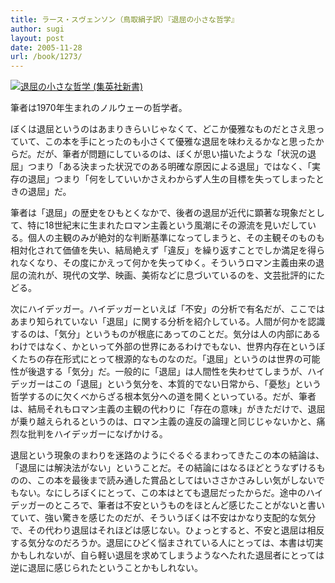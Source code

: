 ```yaml
---
title: ラース・スヴェンソン（鳥取絹子訳）『退屈の小さな哲学』
author: sugi
layout: post
date: 2005-11-28
url: /book/1273/
---
```

<a href="http://www.amazon.co.jp/exec/obidos/ASIN/4087202909/chezsugi-22/ref=nosim/" name="amazletlink" target="_blank"><img src="http://i2.wp.com/ec2.images-amazon.com/images/I/21KJTF86V2L.SL160.jpg?w=660" alt="退屈の小さな哲学 (集英社新書)" class="alignleft" data-recalc-dims="1" /></a>

筆者は1970年生まれのノルウェーの哲学者。

ぼくは退屈というのはあまりきらいじゃなくて、どこか優雅なものだとさえ思っていて、この本を手にとったのも小さくて優雅な退屈を味わえるかなと思ったからだ。だが、筆者が問題にしているのは、ぼくが思い描いたような「状況の退屈」つまり「ある決まった状況でのある明確な原因による退屈」ではなく、「実存の退屈」つまり「何をしていいかさえわからず人生の目標を失ってしまったときの退屈」だ。

筆者は「退屈」の歴史をひもとくなかで、後者の退屈が近代に顕著な現象だとして、特に18世紀末に生まれたロマン主義という風潮にその源流を見いだしている。個人の主観のみが絶対的な判断基準になってしまうと、その主観そのものも相対化されて価値を失い、結局絶えず「違反」を繰り返すことでしか満足を得られなくなり、その度にかえって何かを失ってゆく。そういうロマン主義由来の退屈の流れが、現代の文学、映画、美術などに息づいているのを、文芸批評的にたどる。

次にハイデッガー。ハイデッガーといえば「不安」の分析で有名だが、ここではあまり知られていない「退屈」に関する分析を紹介している。人間が何かを認識するのは、「気分」というものが根底にあってのことだ。気分は人の内部にあるわけではなく、かといって外部の世界にあるわけでもない、世界内存在というぼくたちの存在形式にとって根源的なものなのだ。「退屈」というのは世界の可能性が後退する「気分」だ。一般的に「退屈」は人間性を失わせてしまうが、ハイデッガーはこの「退屈」という気分を、本質的でない日常から、「憂愁」という哲学するのに欠くべからざる根本気分への道を開くといっている。だが、筆者は、結局それもロマン主義の主観の代わりに「存在の意味」がきただけで、退屈が乗り越えられるというのは、ロマン主義の違反の論理と同じじゃないかと、痛烈な批判をハイデッガーになげかける。

退屈という現象のまわりを迷路のようにぐるぐるまわってきたこの本の結論は、「退屈には解決法がない」ということだ。その結論にはなるほどとうなずけるものの、この本を最後まで読み通した賞品としてはいささかさみしい気がしないでもない。なにしろぼくにとって、この本はとても退屈だったからだ。途中のハイデッガーのところで、筆者は不安というものをほとんど感じたことがないと書いていて、強い驚きを感じたのだが、そういうぼくは不安はかなり支配的な気分で、その代わり退屈はそれほどは感じない。ひょっとすると、不安と退屈は相反する気分なのだろうか。退屈にひどく悩まされている人にとっては、本書は切実かもしれないが、自ら軽い退屈を求めてしまうようなへたれた退屈者にとっては逆に退屈に感じられたということかもしれない。

